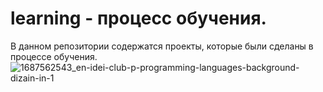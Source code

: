 # learning - процесс обучения.
В данном репозитории содержатся проекты, которые были сделаны в процессе обучения.
![1687562543_en-idei-club-p-programming-languages-background-dizain-in-1](https://github.com/sk1wz/Learning/assets/78929376/58e9c530-9713-4c9b-a329-cf1f87e03d6f)
